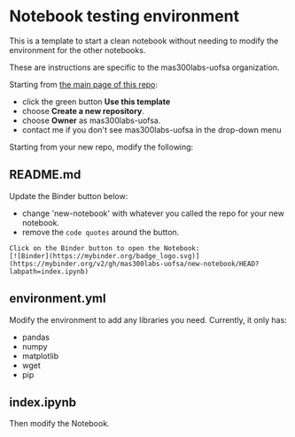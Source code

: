 # Notebook testing environment 

This is a template to start a clean notebook without needing to modify the environment for the other notebooks.

These are instructions are specific to the mas300labs-uofsa organization.

Starting from [the main page of this repo](https://github.com/mas300labs-uofsa/new-notebook):
- click the green button **Use this template**
- choose **Create a new repository**.
- choose **Owner** as mas300labs-uofsa.
- contact me if you don't see mas300labs-uofsa in the drop-down menu

Starting from your new repo, modify the following:

## README.md
Update the Binder button below:
- change 'new-notebook' with whatever you called the repo for your new notebook.
- remove the `code quotes` around the button. 
```
Click on the Binder button to open the Notebook:
[![Binder](https://mybinder.org/badge_logo.svg)](https://mybinder.org/v2/gh/mas300labs-uofsa/new-notebook/HEAD?labpath=index.ipynb)
```

## environment.yml
Modify the environment to add any libraries you need.  Currently, it only has:
- pandas
- numpy
- matplotlib
- wget
- pip


## index.ipynb
Then modify the Notebook.
